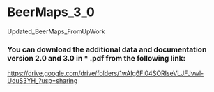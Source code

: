 # BeerMaps_3_0
Updated_BeerMaps_FromUpWork

### You can download the additional data and documentation version 2.0 and 3.0 in * .pdf from the following link:
https://drive.google.com/drive/folders/1wAlg6Fi04SORIseVLJFJvwl-UduS3YH_?usp=sharing
